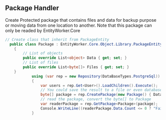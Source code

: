 ## Package Handler
Create Protected package that contains files and data for backup purpose or moving data from one location to another.
Note that this package can only be readed by EntityWorker.Core
```csharp
// Create class that inherit from PackageEntity
  public class Package : EntityWorker.Core.Object.Library.PackageEntity
    {
        // List of objects
        public override List<object> Data { get; set; }
        // List of files
        public override List<byte[]> Files { get; set; }
    }
            using (var rep = new Repository(DataBaseTypes.PostgreSql))
            {
                var users = rep.Get<User>().LoadChildren().Execute();
                // You could save the result to a file or even database
                byte[] package = rep.CreatePackage(new Package() { Data = users.Cast<object>().ToList() });
                // read the package, convert the byte[] to Package 
                var readerPackage = rep.GetPackage<Package>(package);
                Console.WriteLine((readerPackage.Data.Count <= 0 ? "Failed" : "Success"));
            }

```
